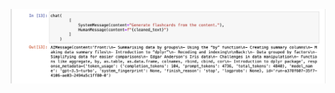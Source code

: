 

![ChatGPT api to Generate Flashcards](/assets/images/quizzo-2024-08-15/chatgpt-api-to-flashcard.png)
